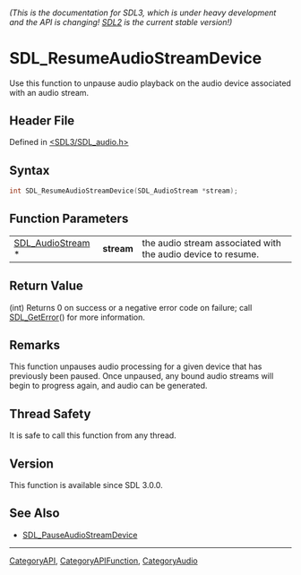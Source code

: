 ###### (This is the documentation for SDL3, which is under heavy development and the API is changing! [SDL2](https://wiki.libsdl.org/SDL2/) is the current stable version!)
# SDL_ResumeAudioStreamDevice

Use this function to unpause audio playback on the audio device associated with an audio stream.

## Header File

Defined in [<SDL3/SDL_audio.h>](https://github.com/libsdl-org/SDL/blob/main/include/SDL3/SDL_audio.h)

## Syntax

```c
int SDL_ResumeAudioStreamDevice(SDL_AudioStream *stream);
```

## Function Parameters

|                                      |            |                                                              |
| ------------------------------------ | ---------- | ------------------------------------------------------------ |
| [SDL_AudioStream](SDL_AudioStream) * | **stream** | the audio stream associated with the audio device to resume. |

## Return Value

(int) Returns 0 on success or a negative error code on failure; call
[SDL_GetError](SDL_GetError)() for more information.

## Remarks

This function unpauses audio processing for a given device that has
previously been paused. Once unpaused, any bound audio streams will begin
to progress again, and audio can be generated.

## Thread Safety

It is safe to call this function from any thread.

## Version

This function is available since SDL 3.0.0.

## See Also

- [SDL_PauseAudioStreamDevice](SDL_PauseAudioStreamDevice)

----
[CategoryAPI](CategoryAPI), [CategoryAPIFunction](CategoryAPIFunction), [CategoryAudio](CategoryAudio)

